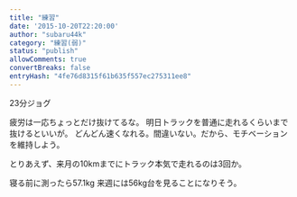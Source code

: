 ```yaml
---
title: "練習"
date: '2015-10-20T22:20:00'
author: "subaru44k"
category: "練習(弱)"
status: "publish"
allowComments: true
convertBreaks: false
entryHash: "4fe76d8315f61b635f557ec275311ee8"
---
```

23分ジョグ

疲労は一応ちょっとだけ抜けてるな。
明日トラックを普通に走れるくらいまで抜けるといいが。
どんどん速くなれる。間違いない。だから、モチベーションを維持しよう。

とりあえず、来月の10kmまでにトラック本気で走れるのは3回か。

寝る前に測ったら57.1kg
来週には56kg台を見ることになりそう。
